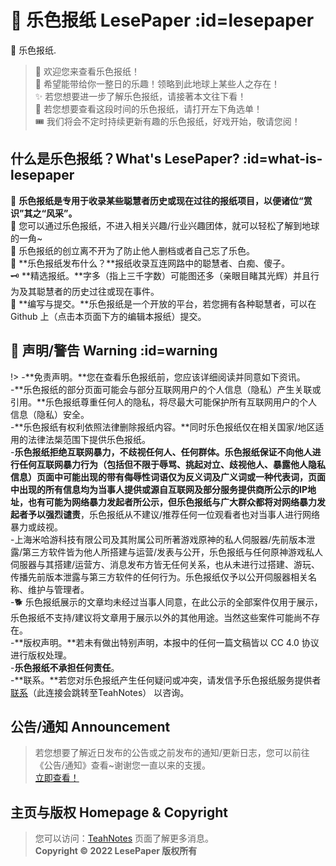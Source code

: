 # 📰 乐色报纸 LesePaper :id=lesepaper

📌 乐色报纸.

> :book: 欢迎您来查看乐色报纸！<br>
🤣 希望能带给你一整日的乐趣！领略到此地球上某些人之存在！<br>
✨ 若您想要进一步了解乐色报纸，请接著本文往下看！<br>
🎇 若您想要查看这段时间的乐色报纸，请打开左下角选单！<br>
🎟 我们将会不定时持续更新有趣的乐色报纸，好戏开始，敬请您阅！

## 什么是乐色报纸？What's LesePaper? :id=what-is-lesepaper

🧨 **乐色报纸是专用于收录某些聪慧者历史或现在过往的报纸项目，以便诸位“赏识”其之“风采”。**<br>
🚄 您可以通过乐色报纸，不进入相关兴趣/行业兴趣团体，就可以轻松了解到地球的一角~<br>
🤔 乐色报纸的创立离不开为了防止他人删档或者自己忘了乐色。<br>
🥳 **乐色报纸发布什么？**报纸收录互连网路中的聪慧者、白痴、傻子。<br>
🗝 **精选报纸。**字多（指上三千字数）可能图还多（亲眼目睹其光辉）并且行为及其聪慧者的历史过往或现在事件。<br>
🧨 **编写与提交。**乐色报纸是一个开放的平台，若您拥有各种聪慧者，可以在 Github 上（点击本页面下方的编辑本报纸）提交。

## 👻 声明/警告 Warning :id=warning

!> -**免责声明。**您在查看乐色报纸前，您应该详细阅读并同意如下资讯。<br>
-**乐色报纸的部分页面可能会与部分互联网用户的个人信息（隐私）产生关联或引用。**乐色报纸尊重任何人的隐私，将尽最大可能保护所有互联网用户的个人信息（隐私）安全。<br>
-**乐色报纸有权利依照法律删除报纸内容。**同时乐色报纸仅在相关国家/地区适用的法律法椝范围下提供乐色报纸。<br>
-**乐色报纸拒绝互联网暴力，不歧视任何人、任何群体。**乐色报纸保证不向他人进行任何互联网暴力行为（包括但不限于辱骂、挑起对立、歧视他人、暴露他人隐私信息）页面中可能出现的带有侮辱性词语仅为反义词及广义词或一种代表词，页面中出现的所有信息均为当事人提供或源自互联网及部分服务提供商所公示的IP地址，也有可能为网络暴力发起者所公示，但乐色报纸与广大群众都将对网络暴力发起者予以**强烈谴责**，乐色报纸从不建议/推荐任何一位观看者也对当事人进行网络暴力或歧视。<br>
-上海米哈游科技有限公司及其附属公司所著游戏原神的私人伺服器/先前版本泄露/第三方软件皆为他人所搭建与运营/发表与公开，乐色报纸与任何原神游戏私人伺服器与其搭建/运营方、消息发布方皆无任何关系，也从未进行过搭建、游玩、传播先前版本泄露与第三方软件的任何行为。乐色报纸仅予以公开伺服器相关名称、维护与管理者。<br>
-🐕 乐色报纸展示的文章均未经过当事人同意，在此公示的全部案件仅用于展示，乐色报纸不支持/建议将文章用于展示以外的其他用途。当然这些案件可能尚不存在。<br>
-**版权声明。**若未有做出特别声明，本报中的任何一篇文稿皆以 CC 4.0 协议进行版权处理。<br>
-**乐色报纸不承担任何责任**。<br>
-**联系。**若您对乐色报纸产生任何疑问或冲突，请发信予乐色报纸服务提供者 [联系](https://licn.eu.org/#/contact)（此连接会跳转至TeahNotes） 以咨询。

## 公告/通知 Announcement

> 若您想要了解近日发布的公告或之前发布的通知/更新日志，您可以前往《公告/通知》查看~谢谢您一直以来的支援。<br>
[立即查看！](announcement.md)


## 主页与版权 Homepage & Copyright

> 您可以访问：[TeahNotes](https://licn.eu.org/) 页面了解更多消息。<br>
**Copyright © 2022 LesePaper 版权所有** 




